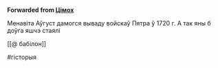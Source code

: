 **Forwarded from [Цімох](https://t.me/Tusajas)**

Менавіта Аўгуст дамогся вываду войскаў Пятра ў 1720 г. А так яны б доўга яшчэ стаялі

[[@ бабілон]]


#гісторыя